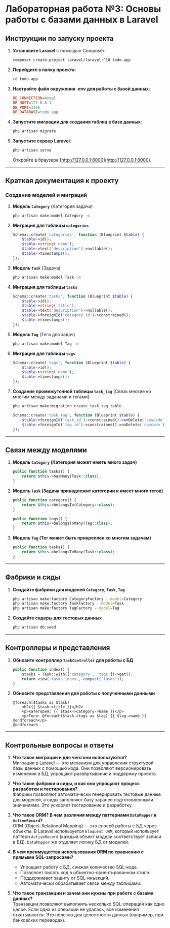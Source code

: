 # Лабораторная работа №3: Основы работы с базами данных в Laravel

## Инструкции по запуску проекта

1. **Установите Laravel** с помощью Composer:
   ```bash
   composer create-project laravel/laravel:^10 todo-app
   ```

2. **Перейдите в папку проекта**:
   ```bash
   cd todo-app
   ```

3. **Настройте файл окружения .env для работы с базой данных**:
   ```ini
   DB_CONNECTION=mysql
   DB_HOST=127.0.0.1
   DB_PORT=3306
   DB_DATABASE=todo_app
   ```

4. **Запустите миграции для создания таблиц в базе данных**:
   ```bash
   php artisan migrate
   ```

5. **Запустите сервер Laravel**:
   ```bash
   php artisan serve
   ```
   Откройте в браузере [http://127.0.0.1:8000](http://127.0.0.1:8000).


---

## Краткая документация к проекту

### **Создание моделей и миграций**
1. **Модель `Category`** (Категория задачи)
   ```bash
   php artisan make:model Category -m
   ```
   
2. **Миграция для таблицы `categories`**
   ```php
   Schema::create('categories', function (Blueprint $table) {
       $table->id();
       $table->string('name');
       $table->text('description')->nullable();
       $table->timestamps();
   });
   ```

3. **Модель `Task`** (Задача)
   ```bash
   php artisan make:model Task -m
   ```
   
4. **Миграция для таблицы `tasks`**
   ```php
   Schema::create('tasks', function (Blueprint $table) {
       $table->id();
       $table->string('title');
       $table->text('description')->nullable();
       $table->foreignId('category_id')->constrained();
       $table->timestamps();
   });
   ```

5. **Модель `Tag`** (Теги для задач)
   ```bash
   php artisan make:model Tag -m
   ```
   
6. **Миграция для таблицы `tags`**
   ```php
   Schema::create('tags', function (Blueprint $table) {
       $table->id();
       $table->string('name');
       $table->timestamps();
   });
   ```

7. **Создание промежуточной таблицы `task_tag`** (Связь многие ко многим между задачами и тегами)
   ```bash
   php artisan make:migration create_task_tag_table
   ```
   ```php
   Schema::create('task_tag', function (Blueprint $table) {
       $table->foreignId('task_id')->constrained()->onDelete('cascade');
       $table->foreignId('tag_id')->constrained()->onDelete('cascade');
   });
   ```

---

## Связи между моделями

1. **Модель `Category` (Категория может иметь много задач)**
   ```php
   public function tasks() {
       return $this->hasMany(Task::class);
   }
   ```

2. **Модель `Task` (Задача принадлежит категории и имеет много тегов)**
   ```php
   public function category() {
       return $this->belongsTo(Category::class);
   }

   public function tags() {
       return $this->belongsToMany(Tag::class);
   }
   ```

3. **Модель `Tag` (Тег может быть прикреплен ко многим задачам)**
   ```php
   public function tasks() {
       return $this->belongsToMany(Task::class);
   }
   ```

---

## Фабрики и сиды

1. **Создайте фабрики для моделей `Category`, `Task`, `Tag`**
   ```bash
   php artisan make:factory CategoryFactory --model=Category
   php artisan make:factory TaskFactory --model=Task
   php artisan make:factory TagFactory --model=Tag
   ```

2. **Создайте сидеры для тестовых данных**
   ```bash
   php artisan db:seed
   ```

---

## Контроллеры и представления

1. **Обновите контроллер `TaskController` для работы с БД**
   ```php
   public function index() {
       $tasks = Task::with(['category', 'tags'])->get();
       return view('tasks.index', compact('tasks'));
   }
   ```

2. **Обновите представления для работы с полученными данными**
   ```blade
   @foreach($tasks as $task)
       <h2>{{ $task->title }}</h2>
       <p>Категория: {{ $task->category->name }}</p>
       <p>Теги: @foreach($task->tags as $tag) {{ $tag->name }} @endforeach</p>
   @endforeach
   ```

---

## Контрольные вопросы и ответы

1. **Что такое миграции и для чего они используются?**  
   Миграции в Laravel — это механизм для управления структурой базы данных с помощью кода. Они позволяют версионировать изменения в БД, упрощают развёртывание и поддержку проекта.

2. **Что такое фабрики и сиды, и как они упрощают процесс разработки и тестирования?**  
   Фабрики позволяют автоматически генерировать тестовые данные для моделей, а сиды заполняют базу заранее подготовленными значениями. Это ускоряет тестирование и разработку.

3. **Что такое ORM? В чем различия между паттернами `DataMapper` и `ActiveRecord`?**  
   ORM (Object-Relational Mapping) — это способ работы с БД через объекты. В Laravel используется `Eloquent ORM`, который использует паттерн `ActiveRecord` (каждый объект модели соответствует записи в БД). `DataMapper` же отделяет логику БД от моделей.

4. **В чем преимущества использования ORM по сравнению с прямыми SQL-запросами?**  
   - Упрощает работу с БД, снижая количество SQL-кода.  
   - Позволяет писать код в объектно-ориентированном стиле.  
   - Поддерживает защиту от SQL-инъекций.  
   - Автоматически обрабатывает связи между таблицами.

5. **Что такое транзакции и зачем они нужны при работе с базами данных?**  
   Транзакции позволяют выполнить несколько SQL-операций как одно целое. Если одна из операций не удалась, все изменения откатываются. Это полезно для целостности данных (например, при банковских переводах).
